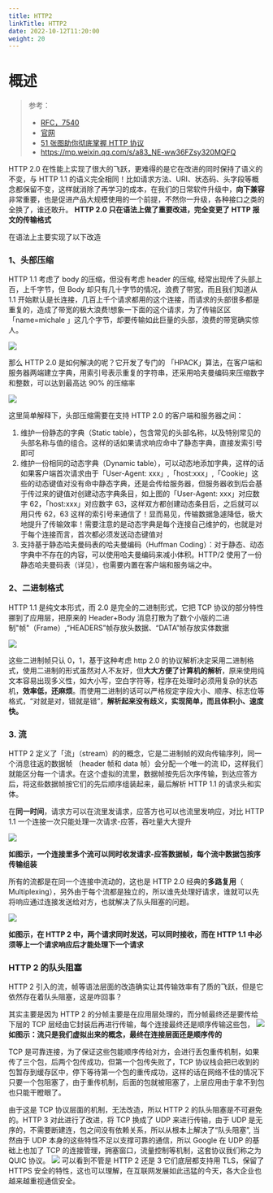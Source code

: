 ```yaml
---
title: HTTP2
linkTitle: HTTP2
date: 2022-10-12T11:20:00
weight: 20
---
```


# 概述

> 参考：
> 
> - [RFC，7540](https://tools.ietf.org/html/rfc7540)
> - [官网](https://http2.github.io/)
> - [51 张图助你彻底掌握 HTTP 协议](https://mp.weixin.qq.com/s/WQpxfwLArltKEjEAdOO2Pw)
> - <https://mp.weixin.qq.com/s/a83_NE-ww36FZsy320MQFQ>

HTTP 2.0 在性能上实现了很大的飞跃，更难得的是它在改进的同时保持了语义的不变，与 HTTP 1.1 的语义完全相同！比如请求方法、URI、状态码、头字段等概念都保留不变，这样就消除了再学习的成本，在我们的日常软件升级中，**向下兼容**非常重要，也是促进产品大规模使用的一个前提，不然你一升级，各种接口之类的全换了，谁还敢升。 **HTTP 2.0 只在语法上做了重要改进，完全变更了 HTTP 报文的传输格式**

在语法上主要实现了以下改造

### 1、头部压缩

HTTP 1.1 考虑了 body 的压缩，但没有考虑 header 的压缩, 经常出现传了头部上百，上千字节，但 Body 却只有几十字节的情况，浪费了带宽，而且我们知道从 1.1 开始默认是长连接，几百上千个请求都用的这个连接，而请求的头部很多都是重复的，造成了带宽的极大浪费!想象一下面的这个请求，为了传输区区 「name=michale 」这几个字节，却要传输如此巨量的头部，浪费的带宽确实惊人。

![](https://notes-learning.oss-cn-beijing.aliyuncs.com/ucykv5/1616161148212-dbadab6a-315e-4589-8750-cb9f05553948.png)

那么 HTTP 2.0 是如何解决的呢？它开发了专门的 「HPACK」算法，在客户端和服务器两端建立字典，用索引号表示重复的字符串，还采用哈夫曼编码来压缩数字和整数，可以达到最高达 90% 的压缩率

![](https://notes-learning.oss-cn-beijing.aliyuncs.com/ucykv5/1616161148192-45f35344-e164-46ee-aa3c-61a0bba6c732.png)

这里简单解释下，头部压缩需要在支持 HTTP 2.0 的客户端和服务器之间：

1. 维护一份静态的字典（Static table），包含常见的头部名称，以及特别常见的头部名称与值的组合。这样的话如果请求响应命中了静态字典，直接发索引号即可
2. 维护一份相同的动态字典（Dynamic table），可以动态地添加字典，这样的话如果客户端首次请求由于「User-Agent: xxx」,「host:xxx」,「Cookie」这些的动态键值对没有命中静态字典，还是会传给服务器，但服务器收到后会基于传过来的键值对创建动态字典条目，如上图的「User-Agent: xxx」对应数字 62，「host:xxx」对应数字 63，这样双方都创建动态条目后，之后就可以用只传 62，63 这样的索引号来通信了！显而易见，传输数据急遽降低，极大地提升了传输效率！需要注意的是动态字典是每个连接自己维护的，也就是对于每个连接而言，首次都必须发送动态键值对
3. 支持基于静态哈夫曼码表的哈夫曼编码（Huffman Coding）：对于静态、动态字典中不存在的内容，可以使用哈夫曼编码来减小体积。HTTP/2 使用了一份静态哈夫曼码表（详见），也需要内置在客户端和服务端之中。

### 2、二进制格式

HTTP 1.1 是纯文本形式，而 2.0 是完全的二进制形式，它把 TCP 协议的部分特性挪到了应用层，把原来的 Header+Body 消息打散为了数个小版的二进制"帧"（Frame）,“HEADERS”帧存放头数据、“DATA”帧存放实体数据

![](https://notes-learning.oss-cn-beijing.aliyuncs.com/ucykv5/1616161148271-6532e9c1-a86d-4794-ae42-de56f5188c1a.png)

这些二进制帧只认 0，1，基于这种考虑 http 2.0 的协议解析决定采用二进制格式，使用二进制的形式虽然对人不友好，但**大大方便了计算机的解析**，原来使用纯文本容易出现多义性，如大小写，空白字符等，程序在处理时必须用复杂的状态机，**效率低，还麻烦**。而使用二进制的话可以严格规定字段大小、顺序、标志位等格式，“对就是对，错就是错”，**解析起来没有歧义，实现简单，而且体积小、速度快。**

### 3. 流

HTTP 2 定义了「流」（stream）的的概念，它是二进制帧的双向传输序列，同一个消息往返的数据帧 （header 帧和 data 帧）会分配一个唯一的流 ID，这样我们就能区分每一个请求。在这个虚拟的流里，数据帧按先后次序传输，到达应答方后，将这些数据帧按它们的先后顺序组装起来，最后解析 HTTP 1.1 的请求头和实体。

在**同一时间**，请求方可以在流里发请求，应答方也可以也流里发响应，对比 HTTP 1.1 一个连接一次只能处理一次请求-应答，吞吐量大大提升

![](https://notes-learning.oss-cn-beijing.aliyuncs.com/ucykv5/1616161148223-75161729-344f-4bd8-98f5-10f6f23aab4c.png)

**如图示，一个连接里多个流可以同时收发请求-应答数据帧，每个流中数据包按序传输组装**

所有的流都是在同一个连接中流动的，这也是 HTTP 2.0 经典的**多路复用**（ Multiplexing），另外由于每个流都是独立的，所以谁先处理好请求，谁就可以先将响应通过连接发送给对方，也就解决了队头阻塞的问题。

![](https://notes-learning.oss-cn-beijing.aliyuncs.com/ucykv5/1616161148167-417e8e93-dbe1-43d6-b4b0-ffdda356eb36.png)

**如图示，在 HTTP 2 中，两个请求同时发送，可以同时接收，而在 HTTP 1.1 中必须等上一个请求响应后才能处理下一个请求**

### HTTP 2 的队头阻塞

HTTP 2 引入的流，帧等语法层面的改造确实让其传输效率有了质的飞跃，但是它依然存在着队头阻塞，这是咋回事？

其实主要是因为 HTTP 2 的分帧主要是在应用层处理的，而分帧最终还是要传给下层的 TCP 层经由它封装后再进行传输，每个连接最终还是顺序传输这些包，
![](https://notes-learning.oss-cn-beijing.aliyuncs.com/ucykv5/1616161148187-3d17b319-06b7-4fb6-98cd-7a3ce63af1d8.png)
**如图示：流只是我们虚拟出来的概念，最终在连接层面还是顺序传的**

TCP 是可靠连接，为了保证这些包能顺序传给对方，会进行丢包重传机制，如果传了三个包，后两个包传成功，但第一个包传失败了，TCP 协议栈会把已收到的包暂存到缓存区中，停下等待第一个包的重传成功，这样的话在网络不佳的情况下只要一个包阻塞了，由于重传机制，后面的包就被阻塞了，上层应用由于拿不到包也只能干瞪眼了。

由于这是 TCP 协议层面的机制，无法改造，所以 HTTP 2 的队头阻塞是不可避免的。HTTP 3 对此进行了改进，将 TCP 换成了 UDP 来进行传输，由于 UDP 是无序的，不需要断建连，包之间没有依赖关系，所以从根本上解决了“队头阻塞”, 当然由于 UDP 本身的这些特性不足以支撑可靠的通信，所以 Google 在 UDP 的基础上也加了 TCP 的连接管理，拥塞窗口，流量控制等机制，这套协议我们称之为 QUIC 协议。
![](https://notes-learning.oss-cn-beijing.aliyuncs.com/ucykv5/1616161148202-483920df-f46e-43fc-83b2-75c6e80cd747.png)
可以看到不管是 HTTP 2 还是 3 它们底层都支持用 TLS，保留了 HTTPS 安全的特性，这也可以理解，在互联网发展如此迅猛的今天，各大企业也越来越重视通信安全。
